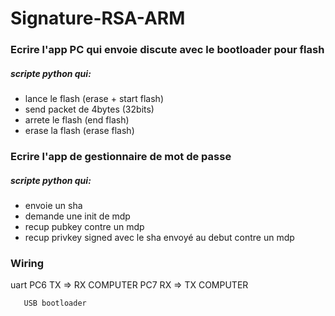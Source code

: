 # Signature-RSA-ARM

### Ecrire l'app PC qui envoie discute avec le bootloader pour flash
##### scripte python qui:
  - lance le flash (erase + start flash)
  - send packet de 4bytes (32bits)
  - arrete le flash (end flash)
  - erase la flash (erase flash)

### Ecrire l'app de gestionnaire de mot de passe
##### scripte python qui:
  - envoie un sha
  - demande une init de mdp
  - recup pubkey contre un mdp
  - recup privkey signed avec le sha envoyé au debut contre un mdp

### Wiring
  uart PC6 TX => RX COMPUTER
       PC7 RX => TX COMPUTER
       
       USB bootloader
